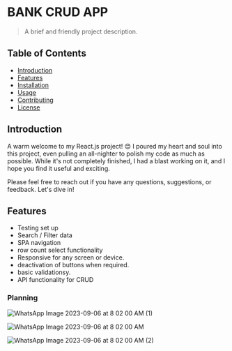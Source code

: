 # BANK CRUD APP

> A brief and friendly project description.

## Table of Contents

- [Introduction](#introduction)
- [Features](#features)
- [Installation](#installation)
- [Usage](#usage)
- [Contributing](#contributing)
- [License](#license)

## Introduction

A warm welcome to my React.js project! 😊 I poured my heart and soul into this project, even pulling an all-nighter to polish my code as much as possible. While it's not completely finished, I had a blast working on it, and I hope you find it useful and exciting.

Please feel free to reach out if you have any questions, suggestions, or feedback. Let's dive in!

## Features
- Testing set up 
- Search / Filter data
- SPA navigation
- row count select functionality
- Responsive for any screen or device.
- deactivation of buttons when required.
- basic validationsy.
- API functionality for CRUD



### Planning 
![WhatsApp Image 2023-09-06 at 8 02 00 AM (1)](https://github.com/JamesAChavesForero/Bank-App-CRUD/assets/143219390/9e757bdd-3245-46e3-a720-63127c7ba05b)

![WhatsApp Image 2023-09-06 at 8 02 00 AM](https://github.com/JamesAChavesForero/Bank-App-CRUD/assets/143219390/e67d4dd1-a6e2-44e6-aeca-add134a4a808)

![WhatsApp Image 2023-09-06 at 8 02 00 AM (2)](https://github.com/JamesAChavesForero/Bank-App-CRUD/assets/143219390/e77f7eaf-0d97-4097-8f4b-98c2aed243c0)


